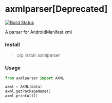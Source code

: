 # axmlparser[Deprecated]

[![Build Status](https://travis-ci.org/mikusjelly/axmlparser.svg?branch=master)](https://travis-ci.org/acgmohu/axmlparser) 



A parser for AndroidManifest.xml


### Install

> pip install axmlparser




### Usage

```python
from axmlparser import AXML

axml = AXML(data)
axml.getPackageName()
axml.printAll()
```

